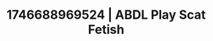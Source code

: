 ---
categories:
- Erotic vulnerability
- AI-generated
- Inclusive desire
- Cosplay
- ASMR
- Soft domination
- Erotic close-up
- 3D erotic games
image: /assets/images/1746688969524.jpg
layout: post
seo:
  description: Featured content with high-quality ABDL Play, Scat Fetish. HD images
    available.
  keywords: ABDL Play, Scat Fetish
  og_image: /assets/images/1746688969524.jpg
  schema_type: VisualArtwork
tags:
- ABDL Play
- '#1746688969524'
- Scat Fetish
title: 1746688969524 | ABDL Play Scat Fetish
---